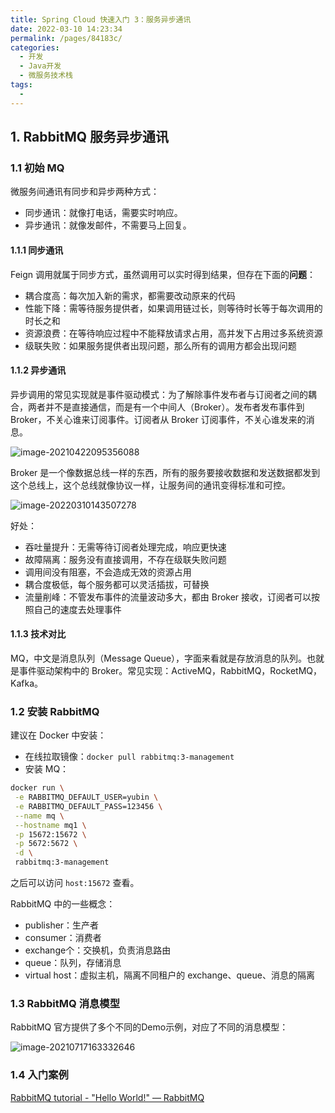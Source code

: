 ```yaml
---
title: Spring Cloud 快速入门 3：服务异步通讯
date: 2022-03-10 14:23:34
permalink: /pages/84183c/
categories:
  - 开发
  - Java开发
  - 微服务技术栈
tags:
  - 
---
```

## 1. RabbitMQ 服务异步通讯

### 1.1 初始 MQ

微服务间通讯有同步和异步两种方式：

+ 同步通讯：就像打电话，需要实时响应。
+ 异步通讯：就像发邮件，不需要马上回复。

#### 1.1.1 同步通讯

Feign 调用就属于同步方式，虽然调用可以实时得到结果，但存在下面的**问题**：

+ 耦合度高：每次加入新的需求，都需要改动原来的代码
+ 性能下降：需等待服务提供者，如果调用链过长，则等待时长等于每次调用的时长之和
+ 资源浪费：在等待响应过程中不能释放请求占用，高并发下占用过多系统资源
+ 级联失败：如果服务提供者出现问题，那么所有的调用方都会出现问题

#### 1.1.2 异步通讯

异步调用的常见实现就是事件驱动模式：为了解除事件发布者与订阅者之间的耦合，两者并不是直接通信，而是有一个中间人（Broker）。发布者发布事件到 Broker，不关心谁来订阅事件。订阅者从 Broker 订阅事件，不关心谁发来的消息。

![image-20210422095356088](https://notebook-img-1304596351.cos.ap-beijing.myqcloud.com/img/image-20210422095356088.png)

Broker 是一个像数据总线一样的东西，所有的服务要接收数据和发送数据都发到这个总线上，这个总线就像协议一样，让服务间的通讯变得标准和可控。

![image-20220310143507278](https://notebook-img-1304596351.cos.ap-beijing.myqcloud.com/img/image-20220310143507278.png)

好处：

+ 吞吐量提升：无需等待订阅者处理完成，响应更快速
+ 故障隔离：服务没有直接调用，不存在级联失败问题
+ 调用间没有阻塞，不会造成无效的资源占用
+ 耦合度极低，每个服务都可以灵活插拔，可替换
+ 流量削峰：不管发布事件的流量波动多大，都由 Broker 接收，订阅者可以按照自己的速度去处理事件

#### 1.1.3 技术对比

MQ，中文是消息队列（Message Queue），字面来看就是存放消息的队列。也就是事件驱动架构中的 Broker。常见实现：ActiveMQ，RabbitMQ，RocketMQ，Kafka。

### 1.2 安装 RabbitMQ

建议在 Docker 中安装：

+ 在线拉取镜像：`docker pull rabbitmq:3-management`
+ 安装 MQ：

```sh
docker run \
 -e RABBITMQ_DEFAULT_USER=yubin \
 -e RABBITMQ_DEFAULT_PASS=123456 \
 --name mq \
 --hostname mq1 \
 -p 15672:15672 \
 -p 5672:5672 \
 -d \
 rabbitmq:3-management
```

之后可以访问 `host:15672` 查看。

RabbitMQ 中的一些概念：

- publisher：生产者
- consumer：消费者
- exchange个：交换机，负责消息路由
- queue：队列，存储消息
- virtual host：虚拟主机，隔离不同租户的 exchange、queue、消息的隔离

### 1.3 RabbitMQ 消息模型

RabbitMQ 官方提供了多个不同的Demo示例，对应了不同的消息模型：

![image-20210717163332646](https://notebook-img-1304596351.cos.ap-beijing.myqcloud.com/img/image-20210717163332646.png)

### 1.4 入门案例

[RabbitMQ tutorial - "Hello World!" — RabbitMQ](https://www.rabbitmq.com/tutorials/tutorial-one-java.html)
